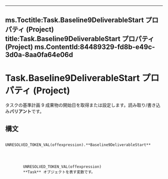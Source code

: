 

---
ms.Toctitle:Task.Baseline9DeliverableStart プロパティ (Project)
title:Task.Baseline9DeliverableStart プロパティ (Project)
ms.ContentId:84489329-fd8b-e49c-3d0a-8aa0fa64e06d
---
# Task.Baseline9DeliverableStart プロパティ (Project)




タスクの基準計画 9 成果物の開始日を取得または設定します。読み取り/書き込み**バリアント**です。

## 構文

            UNRESOLVED_TOKEN_VAL(offexpression).**Baseline9DeliverableStart**




            UNRESOLVED_TOKEN_VAL(offexpression)
            **Task** オブジェクトを表す変数です。




